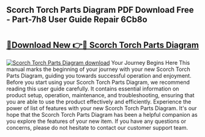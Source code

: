 ## Scorch Torch Parts Diagram PDF Download Free - Part-7h8 User Guide Repair 6Cb8o

# <h2><a href="http://dfhvt2z.blite.top/?on=Scorch+Torch+Parts+Diagram">🔗Download New 👉🔴 Scorch Torch Parts Diagram</a></h2>

[![Scorch Torch Parts Diagram download](https://i.imgur.com/lujVjoI.png)](http://dfhvt2z.blite.top/?on=Scorch+Torch+Parts+Diagram)
Your Journey Begins Here This manual marks the beginning of your journey with your new Scorch Torch Parts Diagram, guiding you towards successful operation and enjoyment. Before you start using your Scorch Torch Parts Diagram, we recommend reading this user guide carefully. It contains essential information on product setup, operation, maintenance, and troubleshooting, ensuring that you are able to use the product effectively and efficiently. Experience the power of list of features with your new Scorch Torch Parts Diagram. It's our hope that the Scorch Torch Parts Diagram has been a helpful companion as you explore the features of your new item. If you have any questions or concerns, please do not hesitate to contact our customer support team.

